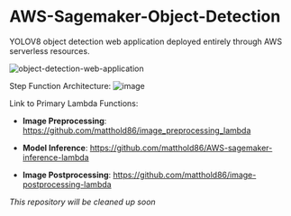 # AWS-Sagemaker-Object-Detection
YOLOV8 object detection web application deployed entirely through AWS serverless resources.


![object-detection-web-application](https://github.com/matthold86/Serverless-Object-Detection-Web-Application/assets/114833075/78ba2acb-68b0-459f-8e8c-931dab4d3aef)


Step Function Architecture:
![image](https://github.com/matthold86/Serverless-Object-Detection-Web-Application/assets/114833075/17bb2e4c-f4b8-44ec-a14d-bf1fc28e93f1)

Link to Primary Lambda Functions:

- **Image Preprocessing**: https://github.com/matthold86/image_preprocessing_lambda

- **Model Inference**: https://github.com/matthold86/AWS-sagemaker-inference-lambda

- **Image Postprocessing**: https://github.com/matthold86/image-postprocessing-lambda

*This repository will be cleaned up soon*


